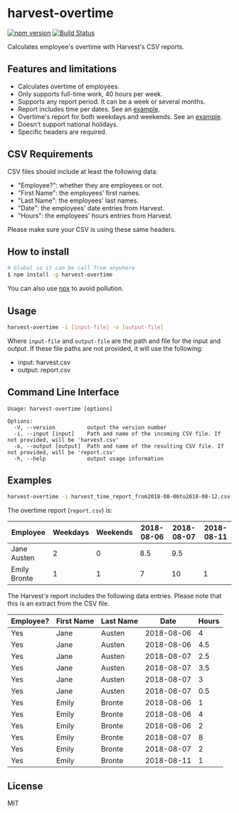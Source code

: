 # harvest-overtime

[![npm version](https://badge.fury.io/js/harvest-overtime.svg)](https://badge.fury.io/js/harvest-overtime)
[![Build Status](https://travis-ci.org/flandrade/harvest-overtime.svg?branch=master)](https://travis-ci.org/flandrade/harvest-overtime)

Calculates employee's overtime with Harvest's CSV reports.

## Features and limitations

- Calculates overtime of employees.
- Only supports full-time work, 40 hours per week.
- Supports any report period. It can be a week or several months.
- Report includes time per dates. See an [example](#examples).
- Overtime's report for both weekdays and weekends. See an [example](#examples).
- Doesn't support national holidays.
- Specific headers are required.

## CSV Requirements

CSV files should include at least the following data:

- "Employee?": whether they are employees or not.
- "First Name": the employees' first names.
- "Last Name": the employees' last names.
- "Date": the employees' date entries from Harvest.
- "Hours": the employees' hours entries from Harvest.

Please make sure your CSV is using these same headers.

## How to install

```bash
# Global so it can be call from anywhere
$ npm install -g harvest-overtime
```

You can also use [npx](https://blog.npmjs.org/post/162869356040/introducing-npx-an-npm-package-runner) to avoid pollution.

## Usage

```bash
harvest-overtime -i [input-file] -o [output-file]
```

Where `input-file` and `output-file` are the path and file for the
input and output. If these file paths are not provided, it will
use the following:

- input: harvest.csv
- output: report.csv

## Command Line Interface

```
Usage: harvest-overtime [options]

Options:
  -V, --version          output the version number
  -i, --input [input]    Path and name of the incoming CSV file. If not provided, will be 'harvest.csv'
  -o, --output [output]  Path and name of the resulting CSV file. If not provided, will be 'report.csv'
  -h, --help             output usage information
```

## Examples

```bash
harvest-overtime -i harvest_time_report_from2018-08-06to2018-08-12.csv -o report.csv
```

The overtime report (`report.csv`) is:

|Employee      | Weekdays | Weekends | 2018-08-06 | 2018-08-07 | 2018-08-11 |
|--------------|----------|----------|------------|------------|------------|
| Jane Austen  | 2        | 0        | 8.5        | 9.5        |            |
| Emily Bronte | 1        | 1        | 7          | 10         | 1          |

The Harvest's report includes the following data entries. Please note that
this is an extract from the CSV file.

|Employee? | First Name | Last Name | Date       | Hours |
|----------|------------|-----------|------------|-------|
| Yes      | Jane       | Austen    | 2018-08-06 | 4     |
| Yes      | Jane       | Austen    | 2018-08-06 | 4.5   |
| Yes      | Jane       | Austen    | 2018-08-07 | 2.5   |
| Yes      | Jane       | Austen    | 2018-08-07 | 3.5   |
| Yes      | Jane       | Austen    | 2018-08-07 | 3     |
| Yes      | Jane       | Austen    | 2018-08-07 | 0.5   |
| Yes      | Emily      | Bronte    | 2018-08-06 | 1     |
| Yes      | Emily      | Bronte    | 2018-08-06 | 4     |
| Yes      | Emily      | Bronte    | 2018-08-06 | 2     |
| Yes      | Emily      | Bronte    | 2018-08-07 | 8     |
| Yes      | Emily      | Bronte    | 2018-08-07 | 2     |
| Yes      | Emily      | Bronte    | 2018-08-11 | 1     |

## License
MIT
